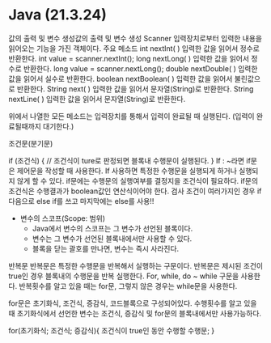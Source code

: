 # Java (21.3.24)
값의 출력 및 변수 생성값의 출력 및 변수 생성
Scanner
	입력장치로부터 입력한 내용을 읽어오는 기능을 가진 객체이다.
	주요 메소드
	int nextInt( )
		입력한 값을 읽어서 정수로 반환한다.
		int value = scanner.nextInt();
	long nextLong( )
		입력한 값을 읽어서 정수로 반환한다.
		long value = scanner.nextLong();
	double nextDouble( )
		입력한 값을 읽어서 실수로 반환한다.
	boolean nextBoolean( )
		입력한 값을 읽어서 불린값으로 반환한다.
	String next( )
		입력한 값을 읽어서 문자열(String)로 반환한다.
	String nextLine( )
		입력한 값을 읽어서 문자열(String)로 반환한다.

위에서 나열한 모든 메소드는 입력장치를 통해서 입력이 완료될 때 실행된다. (입력이 완료될때까지 대기한다.)

조건문(분기문)

if (조건식) {
	// 조건식이 ture로 판정되면 블록내 수행문이 실행된다.
  } 
If : ~라면 
if문은 제어문을 작성할 때 사용한다.
If 사용하면 특정한 수행문을 실행되게 하거나 실행되지 않게 할 수 있다.
if문에는 수행문의 실행여부를 결정지을 조건식이 필요하다.
if문의 조건식은 수행결과가 boolean값인 연산식이어야 한다.
검사 조건이 여러가지인 경우 if 다음으로 else if를 쓰고 마지막에는 else를 사용!!

* 변수의 스코프(Scope: 범위)
	- Java에서 변수의 스코프는 그 변수가 선언된 블록이다.
	- 변수는 그 변수가 선언된 블록내에서만 사용할 수 있다. 
	- 블록을 닫는 괄호를 만나면, 변수는 즉시 사라진다.

반복문
반복문은 특정한 수행문을 반복해서 실행하는 구문이다.
반복문은 제시된 조건이 true인 경우 블록내의 수행문을 반복 실행한다.
For, while, do ~ while 구문을 사용한다.
반복횟수를 알고 있을 때는 for문, 그렇지 않은 경우는 while문을 사용한다.

for문은 초기화식, 조건식, 증감식, 코드블록으로 구성되어있다.
수행횟수를 알고 있을 때
초기화식에서 선언한 변수는 조건식, 증감식 및 for문의 블록내에서만 사용가능하다.

for(초기화식; 조건식; 증감식){
 조건식이 true인 동안 수행할 수행문;
}
